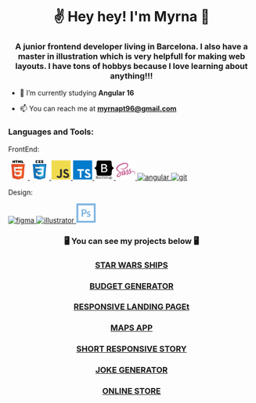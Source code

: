 <h1 align="center">✌️ Hey hey! I'm Myrna 🌺</h1> 
<h3 align="center">A junior frontend developer living in Barcelona. I also have a master in illustration which is very helpfull for making web layouts. I have tons of hobbys because I love learning about anything!!!</h3>

- 🌱 I’m currently studying **Angular 16**

- 📫 You can reach me at **myrnapt96@gmail.com**

<p align="left">
</p>

<h3 align="left">Languages and Tools:</h3>
<p> FrontEnd: </p>
<a href="https://www.w3.org/html/" target="_blank" rel="noreferrer"> <img src="https://raw.githubusercontent.com/devicons/devicon/master/icons/html5/html5-original-wordmark.svg" alt="html5" width="40" height="40"/> </a>
<a href="https://www.w3schools.com/css/" target="_blank" rel="noreferrer"> <img src="https://raw.githubusercontent.com/devicons/devicon/master/icons/css3/css3-original-wordmark.svg" alt="css3" width="40" height="40"/> </a>
<a href="https://developer.mozilla.org/en-US/docs/Web/JavaScript" target="_blank" rel="noreferrer"> <img src="https://raw.githubusercontent.com/devicons/devicon/master/icons/javascript/javascript-original.svg" alt="javascript" width="40" height="40"/> </a> 
<a href="https://www.typescriptlang.org/" target="_blank" rel="noreferrer"> <img src="https://raw.githubusercontent.com/devicons/devicon/master/icons/typescript/typescript-original.svg" alt="typescript" width="40" height="40"/> </a>
<a href="https://getbootstrap.com" target="_blank" rel="noreferrer"> <img src="https://raw.githubusercontent.com/devicons/devicon/master/icons/bootstrap/bootstrap-plain-wordmark.svg" alt="bootstrap" width="40" height="40"/> </a> 
<a href="https://sass-lang.com" target="_blank" rel="noreferrer"> <img src="https://raw.githubusercontent.com/devicons/devicon/master/icons/sass/sass-original.svg" alt="sass" width="40" height="40"/> </a> 
<a href="https://angular.io" target="_blank" rel="noreferrer"> <img src="https://angular.io/assets/images/logos/angular/angular.svg" alt="angular" width="40" height="40"/> </a> 
<a href="https://git-scm.com/" target="_blank" rel="noreferrer"> <img src="https://www.vectorlogo.zone/logos/git-scm/git-scm-icon.svg" alt="git" width="40" height="40"/> </a>
<p></p>
<p> Design: </p>
<a href="https://www.figma.com/" target="_blank" rel="noreferrer"> <img src="https://www.vectorlogo.zone/logos/figma/figma-icon.svg" alt="figma" width="40" height="40"/> </a>
<a href="https://www.adobe.com/in/products/illustrator.html" target="_blank" rel="noreferrer"> <img src="https://www.vectorlogo.zone/logos/adobe_illustrator/adobe_illustrator-icon.svg" alt="illustrator" width="40" height="40"/> </a> 
<a href="https://www.photoshop.com/en" target="_blank" rel="noreferrer"> <img src="https://raw.githubusercontent.com/devicons/devicon/master/icons/photoshop/photoshop-line.svg" alt="photoshop" width="40" height="40"/> </a> 


<h3 align="center">🖥️ You can see my projects below 🖥️</h3> 

### <div align="center">[STAR WARS SHIPS](https://star-wars-one-livid.vercel.app/home)</div>  
  

### <div align="center">[BUDGET GENERATOR](https://sprint-7.vercel.app/)</div>  
  

### <div align="center">[RESPONSIVE LANDING PAGEt](https://landing-page-blue-mu.vercel.app/)</div>  
  

### <div align="center">[MAPS APP](https://maps-app-pied.vercel.app/maps/fullscreen)</div>  
  

### <div align="center">[SHORT RESPONSIVE STORY](https://sprint-6-two.vercel.app/)</div>  
  

### <div align="center">[JOKE GENERATOR](https://joke-generator-jet.vercel.app/)</div>  
  

### <div align="center">[ONLINE STORE](https://sprint-3-zeta.vercel.app/)</div>  
  






